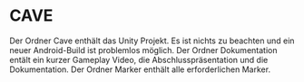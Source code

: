 # CAVE
Der Ordner Cave enthält das Unity Projekt. Es ist nichts zu beachten und ein neuer Android-Build ist problemlos möglich.
Der Ordner Dokumentation entält ein kurzer Gameplay Video, die Abschlusspräsentation und die Dokumentation.
Der Ordner Marker enthält alle erforderlichen Marker.
